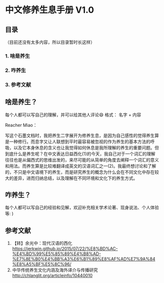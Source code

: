 # 中文修养生息手册 V1.0
## 目录 
（目前还没有太多内容，所以目录暂时长这样）
### 1. 啥是养生
### 2. 咋养生
### 3. 参考文献



## 啥是养生？
每个人都可以写自己的理解，并可以给其他人评论😄
格式： 名字 + 内容

Reacher Miao：

写这个石墨文档时，我把养生二字展开为修养生息，是因为自己感性的觉得养生算是一种修行。而息字又让人联想到平时最容易被忽视的作为养生的基本方法的呼吸，以及它本身休息的含义也让我觉得如何休息是我所理解的养生的重要问题。但到底什么是养生呢？在中文表达日益西化(1)的今天，我自己对于一个词汇的理解往往也是从偏西式的思维出发的，来尽可能的从简单的角度去阐释一个词汇的意义和用法。而养生算是比较难翻译成英文的汉语词汇之一(2)。我最终想讨论和了解的，不只是中文语境下的养生，而是研究养生的概念为什么会在不同文化中存在较大的差异，进而归纳总结，以及理解在不同环境和文化下的养生方式。





## 咋养生？
每个人都可以写自己的经验和见解，欢迎补充相关学术论著、现身说法、个人体验等: )






## 参考文献
1. 【转】余光中：现代汉语的西化 https://jerkwin.github.io/2015/07/22/%E8%BD%AC-%E4%BD%99%E5%85%89%E4%B8%AD-%E7%8E%B0%E4%BB%A3%E6%B1%89%E8%AF%AD%E7%9A%84%E8%A5%BF%E5%8C%96/
2. 中华传统养生文化内涵及海外译介与传播研究 http://chlanglit.org/articleinfo/10440010
